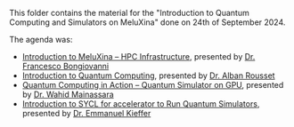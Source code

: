 This folder contains the material for the "Introduction to Quantum Computing and Simulators on MeluXina" done on 24th of September 2024. 

The agenda was: 

- [Introduction to MeluXina – HPC Infrastructure](https://github.com/LuxProvide/Trainings/blob/main/Introduction_to_Quantum_Computing_24092024/LuxProvide_Quantum_Training_Introduction.pdf), presented by [Dr. Francesco Bongiovanni](https://github.com/francesco-bongiovanni)
- [Introduction to Quantum Computing](), presented by [Dr. Alban Rousset](https://github.com/AlbanRousset)
- [Quantum Computing in Action – Quantum Simulator on GPU](https://github.com/LuxProvide/PennyLane-GPU), presented by [Dr. Wahid Mainassara](https://github.com/Wahid612)
- [Introduction to SYCL for accelerator to Run Quantum Simulators](https://github.com/LuxProvide/QuantumFPGA), presented by [Dr. Emmanuel Kieffer](https://github.com/ekieffer)

